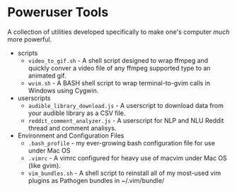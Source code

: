 # Poweruser Tools

A collection of utilities developed specifically to make one's computer *much* more powerful.

* scripts
    * `video_to_gif.sh` - A shell script designed to wrap ffmpeg and quickly conver a video file of any ffmpeg supported type to an animated gif.
    * `wvim.sh` - A BASH shell script to wrap terminal-to-gvim calls in Windows using Cygwin.
* userscripts
    * `audible_library_download.js` - A userscript to download data from your audible library as a CSV file.
    * `reddit_comment_analyzer.js` - A userscript for NLP and NLU Reddit thread and comment analisys.
* Environment and Configuration Files
    * `.bash_profile` - my ever-growing bash configuration file for use under Mac OS
    * `.vimrc` - A vimrc configured for heavy use of macvim under Mac OS (like gvim).
    * `vim_bundles.sh` - A shell script to reinstall all of my most-used vim plugins as Pathogen bundles in ~/.vim/bundle/
